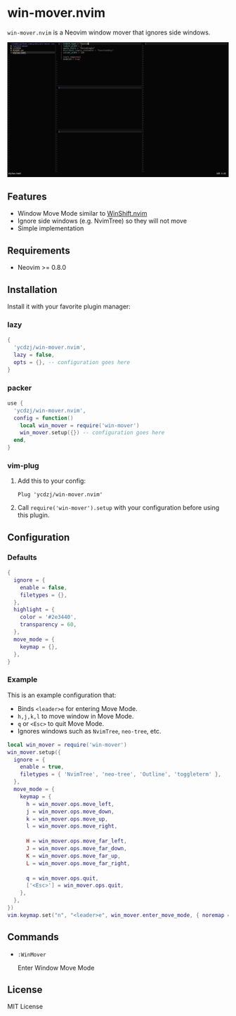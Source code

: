 # win-mover.nvim

`win-mover.nvim` is a Neovim window mover that ignores side windows.

![Demo](./doc/demo.gif)

## Features

- Window Move Mode similar to [WinShift.nvim](https://github.com/sindrets/winshift.nvim)
- Ignore side windows (e.g. NvimTree) so they will not move
- Simple implementation

## Requirements

- Neovim >= 0.8.0

## Installation

Install it with your favorite plugin manager:

### lazy

```lua
{
  'ycdzj/win-mover.nvim',
  lazy = false,
  opts = {}, -- configuration goes here
}
```

### packer

```lua
use {
  'ycdzj/win-mover.nvim',
  config = function()
    local win_mover = require('win-mover')
    win_mover.setup({}) -- configuration goes here
  end,
}
```

### vim-plug

1. Add this to your config:
    ```vim
    Plug 'ycdzj/win-mover.nvim'
    ```
2. Call `require('win-mover').setup` with your configuration before using this plugin.

## Configuration

### Defaults

```lua
{
  ignore = {
    enable = false,
    filetypes = {},
  },
  highlight = {
    color = '#2e3440',
    transparency = 60,
  },
  move_mode = {
    keymap = {},
  },
}
```

### Example

This is an example configuration that:

- Binds `<leader>e` for entering Move Mode.
- `h,j,k,l` to move window in Move Mode.
- `q` or `<Esc>` to quit Move Mode.
- Ignores windows such as `NvimTree`, `neo-tree`, etc.

```lua
local win_mover = require('win-mover')
win_mover.setup({
  ignore = {
    enable = true,
    filetypes = { 'NvimTree', 'neo-tree', 'Outline', 'toggleterm' },
  },
  move_mode = {
    keymap = {
      h = win_mover.ops.move_left,
      j = win_mover.ops.move_down,
      k = win_mover.ops.move_up,
      l = win_mover.ops.move_right,

      H = win_mover.ops.move_far_left,
      J = win_mover.ops.move_far_down,
      K = win_mover.ops.move_far_up,
      L = win_mover.ops.move_far_right,

      q = win_mover.ops.quit,
      ['<Esc>'] = win_mover.ops.quit,
    },
  },
})
vim.keymap.set("n", "<leader>e", win_mover.enter_move_mode, { noremap = true, silent = true })
```

## Commands

- `:WinMover`

    Enter Window Move Mode

## License

MIT License

